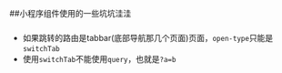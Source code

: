 ##小程序组件使用的一些坑坑洼洼

### <navigator>

- 如果跳转的路由是tabbar(底部导航那几个页面)页面，`open-type`只能是`switchTab`
- 使用`switchTab`不能使用`query`，也就是`?a=b`